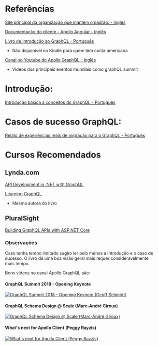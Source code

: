 # Referências

[Site principal da organização que mantem o padrão. - Inglês](https://graphql.org/)

[Documentação do cliente - Apollo Angular - Inglês](https://www.apollographql.com/docs/angular/)

[Livro de Introdução ao GraphQL - Português](https://www.amazon.com.br/Introdu%C3%A7%C3%A3o-GraphQL-abordagem-declarativa-aplica%C3%A7%C3%B5es-ebook/dp/B07J9V46ZL/)  
- Não disponível no Kindle para quem tem conta americana

[Canal no Youtube do Apollo GraphQL - Inglês](https://www.youtube.com/channel/UC0pEW_GOrMJ23l8QcrGdKSw)
- Videos dos principais eventos mundiais como graphQL summit

# Introdução: 

[Introdução basica a conceitos do GraphQL - Português](https://tableless.com.br/graphql-a-nova-era-das-apis-web/)

 
# Casos de sucesso GraphQL: 

[Relato de experiências reais de migração para o GraphQL - Português](https://blog.codecasts.com.br/graphql-story-01-motivacao-ec8ab14b55ca)

 
# Cursos Recomendados

## Lynda.com

[API Development in .NET with GraphQL](https://www.lynda.com/NET-tutorials/API-Development-NET-GraphQL/664823-2.html?srchtrk=index%3a8%0alinktypeid%3a2%0aq%3agraphql%0apage%3a1%0as%3arelevance%0asa%3atrue%0aproducttypeid%3a2)

[Learning GraphQL](https://www.lynda.com/JavaScript-tutorials/Learning-GraphQL/574714-2.html?srchtrk=index%3a1%0alinktypeid%3a2%0aq%3agraphql%0apage%3a1%0as%3arelevance%0asa%3atrue%0aproducttypeid%3a2)
- Mesma autora do livro

## PluralSight 

[Building GraphQL APIs with ASP.NET Core](https://www.pluralsight.com/courses/building-graphql-apis-aspdotnet-core)


### Observações
Caso tenha tempo limitado sugiro ler pelo menos a introdução e o caso de sucesso. O livro dá uma boa visão geral mais requer consideravelmente mais tempo.

Bons vídeos no canal Apollo GraphQL são:

#### GraphQL Summit 2018 - Opening Keynote 
[![GraphQL Summit 2018 - Opening Keynote (Geoff Schmidt)](http://img.youtube.com/vi/IjJkAL4RWyQ/0.jpg)](http://www.youtube.com/watch?v=IjJkAL4RWyQ "GraphQL Summit 2018 - Opening Keynote (Geoff Schmidt)")

#### GraphQL Schema Design @ Scale (Marc-André Giroux)
[![GraphQL Schema Design @ Scale (Marc-André Giroux)](http://img.youtube.com/vi/pJamhW2xPYw/0.jpg)](http://www.youtube.com/watch?v=pJamhW2xPYw "GraphQL Schema Design @ Scale (Marc-André Giroux)")

#### What's next for Apollo Client (Peggy Rayzis)
[![What's next for Apollo Client (Peggy Rayzis)](http://img.youtube.com/vi/WM7YsPzWuTA/0.jpg)](http://www.youtube.com/watch?v=WM7YsPzWuTA "What's next for Apollo Client (Peggy Rayzis)")

